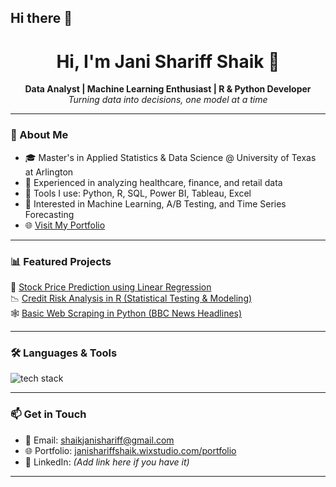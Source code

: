 ## Hi there 👋

<h1 align="center">Hi, I'm Jani Shariff Shaik 👋</h1>

<p align="center">
  <b>Data Analyst | Machine Learning Enthusiast | R & Python Developer</b><br>
  <i>Turning data into decisions, one model at a time</i>
</p>

---

### 💼 About Me

- 🎓 Master's in Applied Statistics & Data Science @ University of Texas at Arlington  
- 🔬 Experienced in analyzing healthcare, finance, and retail data  
- 🔧 Tools I use: Python, R, SQL, Power BI, Tableau, Excel  
- 🧠 Interested in Machine Learning, A/B Testing, and Time Series Forecasting  
- 🌐 [Visit My Portfolio](https://janishariffshaik.wixstudio.com/portfolio)

---

### 📊 Featured Projects

🚀 [Stock Price Prediction using Linear Regression](https://github.com/Jani-Shaik-1406/Stock-Price-Prediction)  
📉 [Credit Risk Analysis in R (Statistical Testing & Modeling)](https://github.com/Jani-Shaik-1406/credit-risk-assessment)  
🕸️ [Basic Web Scraping in Python (BBC News Headlines)](https://github.com/Jani-Shaik-1406/basic-webscrapping-practice)

---

### 🛠️ Languages & Tools

<img src="https://skillicons.dev/icons?i=python,r,sql,git,github,html,css,vscode,tableau,powershell,linux" alt="tech stack" />

---

### 📫 Get in Touch

- 📧 Email: shaikjanishariff@gmail.com  
- 🌐 Portfolio: [janishariffshaik.wixstudio.com/portfolio](https://janishariffshaik.wixstudio.com/portfolio)  
- 💼 LinkedIn: *(Add link here if you have it)*

---



